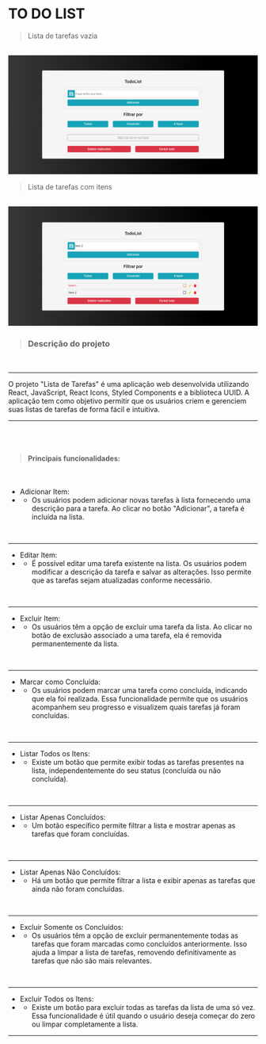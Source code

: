 <h1>TO DO LIST</h1>

> Lista de tarefas vazia
<br>
<img src="./public/assets/todoList.png" alt="image-login">

<br>

> Lista de tarefas com itens
<br>
<img src="./public/assets/todoListItem.png" alt="image-register">

<br>

> <h3>Descrição do projeto</h3>

<br>

---

 O projeto "Lista de Tarefas" é uma aplicação web desenvolvida utilizando React, JavaScript, React Icons, Styled Components e a biblioteca UUID. A aplicação tem como objetivo permitir que os usuários criem e gerenciem suas listas de tarefas de forma fácil e intuitiva.

 ---
<br>

<br>

 > <h4>Principais funcionalidades:</h4>

 <br>

 - Adicionar Item: 
  - - Os usuários podem adicionar novas tarefas à lista fornecendo uma descrição para a tarefa. Ao clicar no botão "Adicionar", a tarefa é incluída na lista.
   
  <br>
  
 ---
 - Editar Item: 
  - - É possível editar uma tarefa existente na lista. Os usuários podem modificar a descrição da tarefa e salvar as alterações. Isso permite que as tarefas sejam atualizadas conforme necessário.
   
  <br>
  
 ---
  - Excluir Item: 
   - - Os usuários têm a opção de excluir uma tarefa da lista. Ao clicar no botão de exclusão associado a uma tarefa, ela é removida permanentemente da lista.
    
  <br>
  
 ---
  - Marcar como Concluída: 
   - - Os usuários podem marcar uma tarefa como concluída, indicando que ela foi realizada. Essa funcionalidade permite que os usuários acompanhem seu progresso e visualizem quais tarefas já foram concluídas.
    
  <br>
  
 ---
  - Listar Todos os Itens: 
   - - Existe um botão que permite exibir todas as tarefas presentes na lista, independentemente do seu status (concluída ou não concluída).
  
  <br>

 ---
  - Listar Apenas Concluídos: 
   - - Um botão específico permite filtrar a lista e mostrar apenas as tarefas que foram concluídas.
  
  <br>

 ---
  - Listar Apenas Não Concluídos: 
   - - Há um botão que permite filtrar a lista e exibir apenas as tarefas que ainda não foram concluídas.
  
  <br>

 ---
  - Excluir Somente os Concluídos: 
  - - Os usuários têm a opção de excluir permanentemente todas as tarefas que foram marcadas como concluídos anteriormente. Isso ajuda a limpar a lista de tarefas, removendo definitivamente as tarefas que não são mais relevantes.
  
  <br>

 ---
  - Excluir Todos os Itens: 
  - - Existe um botão para excluir todas as tarefas da lista de uma só vez. Essa funcionalidade é útil quando o usuário deseja começar do zero ou limpar completamente a lista.
 ---